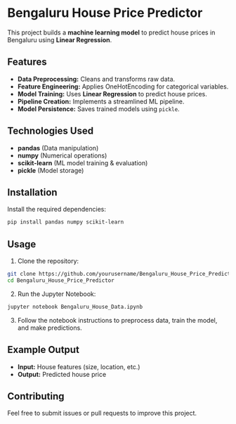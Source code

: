 # Bengaluru House Price Predictor

This project builds a **machine learning model** to predict house prices in Bengaluru using **Linear Regression**.

## Features
- **Data Preprocessing:** Cleans and transforms raw data.
- **Feature Engineering:** Applies OneHotEncoding for categorical variables.
- **Model Training:** Uses **Linear Regression** to predict house prices.
- **Pipeline Creation:** Implements a streamlined ML pipeline.
- **Model Persistence:** Saves trained models using `pickle`.

## Technologies Used
- **pandas** (Data manipulation)
- **numpy** (Numerical operations)
- **scikit-learn** (ML model training & evaluation)
- **pickle** (Model storage)

## Installation
Install the required dependencies:
```bash
pip install pandas numpy scikit-learn
```

## Usage
1. Clone the repository:
```bash
git clone https://github.com/yourusername/Bengaluru_House_Price_Predictor.git
cd Bengaluru_House_Price_Predictor
```
2. Run the Jupyter Notebook:
```bash
jupyter notebook Bengaluru_House_Data.ipynb
```
3. Follow the notebook instructions to preprocess data, train the model, and make predictions.

## Example Output
- **Input:** House features (size, location, etc.)
- **Output:** Predicted house price

## Contributing
Feel free to submit issues or pull requests to improve this project.
